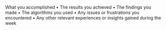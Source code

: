 What you accomplished
• The results you achieved
• The findings you made
• The algorithms you used
• Any issues or frustrations you encountered
• Any other relevant experiences or insights
gained during the week
